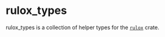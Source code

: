 # rulox_types

rulox_types is a collection of helper types for the [`rulox`](https://crates.io/crates/rulox) crate.
